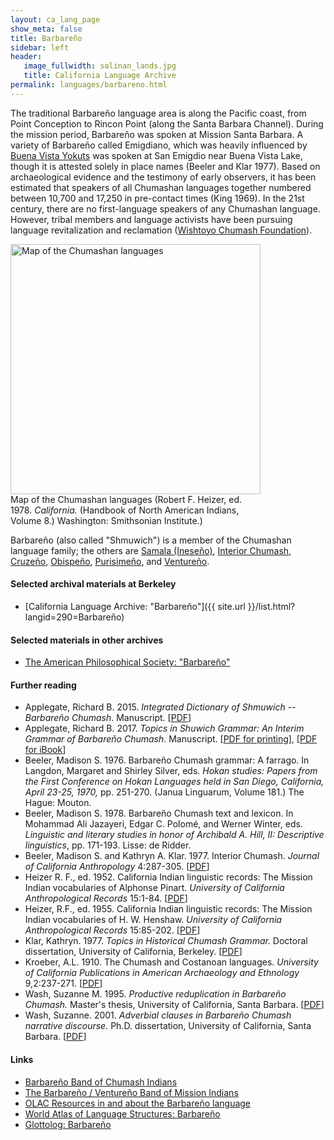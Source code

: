 ```yaml
---
layout: ca_lang_page
show_meta: false
title: Barbareño
sidebar: left
header:
   image_fullwidth: salinan_lands.jpg
   title: California Language Archive
permalink: languages/barbareno.html
---
```


The traditional Barbareño language area is along the Pacific coast, from Point Conception to Rincon Point (along the Santa Barbara Channel). During the mission period, Barbareño was spoken at Mission Santa Barbara. A variety of Barbareño called Emigdiano, which was heavily influenced by [Buena Vista Yokuts](yokuts.html) was spoken at San Emigdio near Buena Vista Lake, though it is attested solely in place names (Beeler and Klar 1977). Based on archaeological evidence and the testimony of early observers, it has been estimated that speakers of all Chumashan languages together numbered between 10,700 and 17,250 in pre-contact times (King 1969). In the 21st century, there are no first-language speakers of any Chumashan language. However, tribal members and language activists have been pursuing language revitalization and reclamation ([Wishtoyo Chumash Foundation](https://www.wishtoyo.org/cp-chumash-language)).

<div class="image fit right" style="width: 400px;">
<a href="https://berkeley.box.com/v/chumashan-languages-map"><img alt="Map of the Chumashan languages" src="{{ site.urlimg }}/chumashan-languages-map-small.jpg" width="400px"/></a>
<div class="caption">
Map of the Chumashan languages (Robert F. Heizer, ed. 1978. <em>California.</em> (Handbook of North American Indians, Volume 8.) Washington: Smithsonian Institute.)
</div>
</div>

Barbareño (also called "Shmuwich") is a member of the Chumashan language family; the others are [Samala (Ineseño)](ineseno.html), [Interior Chumash](interior-chumash.html), [Cruzeño](island-chumash.html), [Obispeño](obispeno.html), [Purisimeño](purisimeno.html), and [Ventureño](ventureno.html).

#### Selected archival materials at Berkeley

* [California Language Archive: "Barbareño"]({{ site.url }}/list.html?langid=290=Barbareño)

#### Selected materials in other archives

* [The American Philosophical Society: "Barbareño"](https://indigenousguide.amphilsoc.org/search?f%5B0%5D=guide_language_content_title%3ABarbare%C3%B1o)

#### Further reading

* Applegate, Richard B. 2015. *Integrated Dictionary of Shmuwich -- Barbareño Chumash*. Manuscript. [[PDF](https://berkeley.box.com/v/shmuwich-dictionary)]
* Applegate, Richard B. 2017. *Topics in Shuwich Grammar: An Interim Grammar of Barbareño Chumash*. Manuscript. [[PDF for printing](https://berkeley.box.com/v/shmuwich-grammar-printing)], [[PDF for iBook](https://berkeley.box.com/v/shmuwich-grammar-ibook)]
* Beeler, Madison S. 1976. Barbareño Chumash grammar: A farrago. In Langdon, Margaret and Shirley Silver, eds. *Hokan studies: Papers from the First Conference on Hokan Languages held in San Diego, California, April 23-25, 1970,* pp. 251-270. (Janua Linguarum, Volume 181.) The Hague: Mouton.
* Beeler, Madison S. 1978. Barbareño Chumash text and lexicon. In  Mohammad Ali Jazayeri, Edgar C. Polomé, and Werner Winter, eds. *Linguistic and literary studies in honor of Archibald A. Hill, II: Descriptive linguistics*, pp. 171-193. Lisse: de Ridder.
* Beeler, Madison S. and Kathryn A. Klar. 1977. Interior Chumash. *Journal of California Anthropology* 4:287-305. [[PDF](http://escholarship.org/uc/item/584924cs)]
* Heizer R. F., ed. 1952. California Indian linguistic records: The Mission Indian vocabularies of Alphonse Pinart. *University of California Anthropological Records* 15:1-84. [[PDF](http://digitalassets.lib.berkeley.edu/anthpubs/ucb/text/ucar015-001.pdf)]
* Heizer, R.F., ed. 1955. California Indian linguistic records: The Mission Indian vocabularies of H. W. Henshaw. *University of California Anthropological Records* 15:85-202. [[PDF](http://digitalassets.lib.berkeley.edu/anthpubs/ucb/text/ucar015-002.pdf)]
* Klar, Kathryn. 1977. *Topics in Historical Chumash Grammar.* Doctoral dissertation, University of California, Berkeley. [[PDF](https://escholarship.org/uc/item/31t2k96m)]
* Kroeber, A.L. 1910. The Chumash and Costanoan languages. *University of California Publications in American Archaeology and Ethnology* 9,2:237-271. [[PDF](https://digitalassets.lib.berkeley.edu/anthpubs/ucb/text/ucp009-004.pdf)]
* Wash, Suzanne M. 1995. *Productive reduplication in Barbareño Chumash.* Master's thesis, University of California, Santa Barbara. [[PDF](https://berkeley.box.com/v/wash-1995)]
* Wash, Suzanne. 2001. *Adverbial clauses in Barbareño Chumash narrative discourse.* Ph.D. dissertation, University of California, Santa Barbara. [[PDF](https://berkeley.box.com/v/wash-2001)]

#### Links

* [Barbareño Band of Chumash Indians](http://www.bbcindians.com/)
* [The Barbareño / Ventureño Band of Mission Indians](https://www.bvbmi.com/)
* [OLAC Resources in and about the Barbareño language](http://www.language-archives.org/language/boi)
* [World Atlas of Language Structures: Barbareño](http://wals.info/languoid/lect/wals_code_cba)
* [Glottolog: Barbareño](https://glottolog.org/resource/languoid/id/barb1263)

